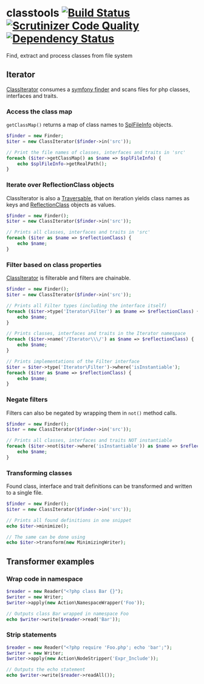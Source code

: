 # classtools [![Build Status](https://travis-ci.org/hanneskod/classtools.svg)](https://travis-ci.org/hanneskod/classtools) [![Scrutinizer Code Quality](https://scrutinizer-ci.com/g/hanneskod/classtools/badges/quality-score.png?s=d9484dda5b07eafdb183746efc126488583e0532)](https://scrutinizer-ci.com/g/hanneskod/classtools/) [![Dependency Status](https://gemnasium.com/hanneskod/classtools.svg)](https://gemnasium.com/hanneskod/classtools)

Find, extract and process classes from file system

## Iterator

[ClassIterator](src/Iterator/ClassIterator.php) consumes a [symfony
finder](http://symfony.com/doc/current/components/finder.html) and scans files
for php classes, interfaces and traits.

### Access the class map

`getClassMap()` returns a map of class names to
[SplFileInfo](http://api.symfony.com/2.5/Symfony/Component/Finder/SplFileInfo.html)
objects.

```php
$finder = new Finder;
$iter = new ClassIterator($finder->in('src'));

// Print the file names of classes, interfaces and traits in 'src'
foreach ($iter->getClassMap() as $name => $splFileInfo) {
    echo $splFileInfo->getRealPath();
}
```

### Iterate over ReflectionClass objects

ClassIterator is also a
[Traversable](http://php.net/manual/en/class.traversable.php), that on iteration
yields class names as keys and
[ReflectionClass](http://php.net/manual/en/class.reflectionclass.php) objects as
values.

```php
$finder = new Finder();
$iter = new ClassIterator($finder->in('src'));

// Prints all classes, interfaces and traits in 'src'
foreach ($iter as $name => $reflectionClass) {
    echo $name;
}
```

### Filter based on class properties

[ClassIterator](src/Iterator/ClassIterator.php) is filterable and filters are
chainable.

```php
$finder = new Finder();
$iter = new ClassIterator($finder->in('src'));

// Prints all Filter types (including the interface itself)
foreach ($iter->type('Iterator\Filter') as $name => $reflectionClass) {
    echo $name;
}

// Prints classes, interfaces and traits in the Iterator namespace
foreach ($iter->name('/Iterator\\\/') as $name => $reflectionClass) {
    echo $name;
}

// Prints implementations of the Filter interface
$iter = $iter->type('Iterator\Filter')->where('isInstantiable');
foreach ($iter as $name => $reflectionClass) {
    echo $name;
}
```

### Negate filters

Filters can also be negated by wrapping them in `not()` method calls.

```php
$finder = new Finder();
$iter = new ClassIterator($finder->in('src'));

// Prints all classes, interfaces and traits NOT instantiable
foreach ($iter->not($iter->where('isInstantiable')) as $name => $reflectionClass) {
    echo $name;
}
```

### Transforming classes

Found class, interface and trait definitions can be transformed and written to a
single file.

```php
$finder = new Finder();
$iter = new ClassIterator($finder->in('src'));

// Prints all found definitions in one snippet
echo $iter->minimize();

// The same can be done using
echo $iter->transform(new MinimizingWriter);
```

## Transformer examples

### Wrap code in namespace

```php
$reader = new Reader("<?php class Bar {}");
$writer = new Writer;
$writer->apply(new Action\NamespaceWrapper('Foo'));

// Outputs class Bar wrapped in namespace Foo
echo $writer->write($reader->read('Bar'));
```

### Strip statements

```php
$reader = new Reader("<?php require 'Foo.php'; echo 'bar';");
$writer = new Writer;
$writer->apply(new Action\NodeStripper('Expr_Include'));

// Outputs the echo statement
echo $writer->write($reader->readAll());
```
